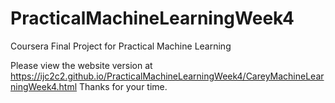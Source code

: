 # PracticalMachineLearningWeek4
Coursera Final Project for Practical Machine Learning

Please view the website version at https://ijc2c2.github.io/PracticalMachineLearningWeek4/CareyMachineLearningWeek4.html
Thanks for your time.
